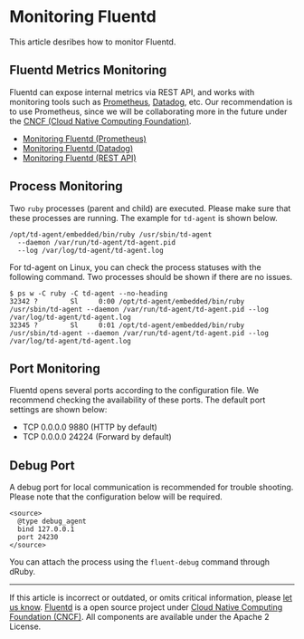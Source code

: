# Monitoring Fluentd

This article desribes how to monitor Fluentd.


## Fluentd Metrics Monitoring

Fluentd can expose internal metrics via REST API, and works with
monitoring tools such as [Prometheus](https://prometheus.io/),
[Datadog](https://www.datadoghq.com/), etc. Our recommendation is to use
Prometheus, since we will be collaborating more in the future under the
[CNCF (Cloud Native Computing Foundation)](https://www.cncf.io/).

-   [Monitoring Fluentd (Prometheus)](/articles/monitoring-prometheus.md)
-   [Monitoring Fluentd (Datadog)](https://docs.datadoghq.com/integrations/fluentd/)
-   [Monitoring Fluentd (REST API)](/articles/monitoring-rest-api.md)

## Process Monitoring

Two `ruby` processes (parent and child) are executed. Please make sure
that these processes are running. The example for `td-agent` is shown
below.

``` {.CodeRay}
/opt/td-agent/embedded/bin/ruby /usr/sbin/td-agent
  --daemon /var/run/td-agent/td-agent.pid
  --log /var/log/td-agent/td-agent.log
```

For td-agent on Linux, you can check the process statuses with the
following command. Two processes should be shown if there are no issues.

``` {.CodeRay}
$ ps w -C ruby -C td-agent --no-heading
32342 ?        Sl     0:00 /opt/td-agent/embedded/bin/ruby /usr/sbin/td-agent --daemon /var/run/td-agent/td-agent.pid --log /var/log/td-agent/td-agent.log
32345 ?        Sl     0:01 /opt/td-agent/embedded/bin/ruby /usr/sbin/td-agent --daemon /var/run/td-agent/td-agent.pid --log /var/log/td-agent/td-agent.log
```

## Port Monitoring

Fluentd opens several ports according to the configuration file. We
recommend checking the availability of these ports. The default port
settings are shown below:

-   TCP 0.0.0.0 9880 (HTTP by default)
-   TCP 0.0.0.0 24224 (Forward by default)

## Debug Port

A debug port for local communication is recommended for trouble
shooting. Please note that the configuration below will be required.

``` {.CodeRay}
<source>
  @type debug_agent
  bind 127.0.0.1
  port 24230
</source>
```

You can attach the process using the `fluent-debug` command through
dRuby.


------------------------------------------------------------------------

If this article is incorrect or outdated, or omits critical information, please [let us know](https://github.com/fluent/fluentd-docs/issues?state=open).
[Fluentd](http://www.fluentd.org/) is a open source project under [Cloud Native Computing Foundation (CNCF)](https://cncf.io/). All components are available under the Apache 2 License.
